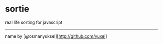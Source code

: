 sortie
======

real life sorting for javascript

***
name by [@osmanyuksel][http://github.com/yuxel]
